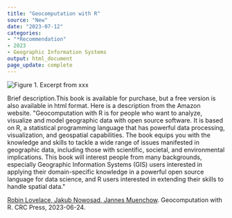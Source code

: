 ```yaml
---
title: "Geocomputation with R"
source: "New"
date: "2023-07-12"
categories:
- "*Recommendation"
- 2023
- Geographic Information Systems
output: html_document
page_update: complete
---
```


![Figure 1. Excerpt from xxx](http://www.pmean.com/new-images/23/geocomputation-with-r-01.png)

<div class="notes">

Brief description.This book is available for purchase, but a free version is also available in html format. Here is a description from the Amazon website. "Geocomputation with R is for people who want to analyze, visualize and model geographic data with open source software. It is based on R, a statistical programming language that has powerful data processing, visualization, and geospatial capabilities. The book equips you with the knowledge and skills to tackle a wide range of issues manifested in geographic data, including those with scientific, societal, and environmental implications. This book will interest people from many backgrounds, especially Geographic Information Systems (GIS) users interested in applying their domain-specific knowledge in a powerful open source language for data science, and R users interested in extending their skills to handle spatial data."

[Robin Lovelace, Jakub Nowosad, Jannes Muenchow][lov1]. Geocomputation with R. CRC Press, 2023-06-24.

[lov1]: https://r.geocompx.org/

</div>
